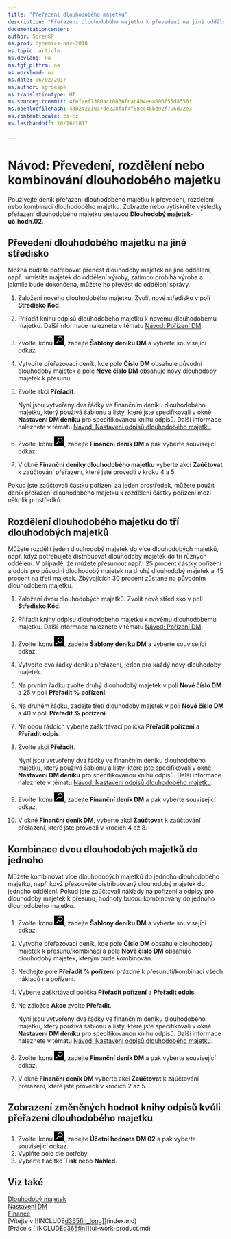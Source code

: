 ```yaml
---
title: "Přeřazení dlouhodobého majetku"
description: "Přeřazení dlouhodobého majetku k převedení na jiné oddělení, rozdělení nebo spojení s jiným dlouhodobým majetkem."
documentationcenter: 
author: SorenGP
ms.prod: dynamics-nav-2018
ms.topic: article
ms.devlang: na
ms.tgt_pltfrm: na
ms.workload: na
ms.date: 06/02/2017
ms.author: sgroespe
ms.translationtype: HT
ms.sourcegitcommit: 4fefaef7380ac10836fcac404eea006f55d8556f
ms.openlocfilehash: 43b24201037de228faf4f58cc46bd92f796d72e3
ms.contentlocale: cs-cz
ms.lasthandoff: 10/16/2017

---
```

# <a name="how-to-transfer-split-or-combine-fixed-assets"></a>Návod: Převedení, rozdělení nebo kombinování dlouhodobého majetku
Používejte deník přeřazení dlouhodobého majetku k převedení, rozdělení nebo kombinaci dlouhodobého majetku. Zobrazte nebo vytiskněte výsledky přeřazení dlouhodobého majetku sestavou **Dlouhodobý majetek-úč.hodn.02**.

## <a name="to-transfer-a-fixed-asset-to-a-different-department"></a>Převedení dlouhodobého majetku na jiné středisko
Možná budete potřebovat přenést dlouhodobý majetek na jiné oddělení, např.: umístíte majetek do oddělení výroby, zatímco probíhá výroba a jakmile bude dokončena, můžete ho převést do oddělení správy.  

1. Založení nového dlouhodobého majetku. Zvolit nové středisko v poli **Středisko Kód**.
2. Přiřadit knihu odpisů dlouhodobého majetku k novému dlouhodobému majetku. Další informace naleznete v tématu [Návod: Pořízení DM](fa-how-acquire.md).
3. Zvolte ikonu ![Vyhledat stránku nebo sestavu](media/ui-search/search_small.png "Ikona Vyhledat stránku nebo sestavu"), zadejte **Šablony deníku DM** a vyberte související odkaz.
4. Vytvořte přeřazovací deník, kde pole **Číslo DM** obsahuje původní dlouhodobý majetek a pole **Nové číslo DM** obsahuje nový dlouhodobý majetek k přesunu.  
5. Zvolte akci **Přeřadit**.

    Nyní jsou vytvořeny dva řádky ve finančním deníku dlouhodobého majetku, který používá šablonu a listy, které jste specifikovali v okně **Nastavení DM deníku** pro specifikovanou knihu odpisů. Další informace naleznete v tématu [Návod: Nastavení odpisů dlouhodobého majetku](fa-how-setup-depreciation.md).
6. Zvolte ikonu ![Vyhledat stránku nebo sestavu](media/ui-search/search_small.png "Ikona Vyhledat stránku nebo sestavu"), zadejte **Finanční deník DM** a pak vyberte související odkaz.    
7. V okně **Finanční deníky dlouhodobého majetku** vyberte akci **Zaúčtovat** k zaúčtování přeřazení, které jste provedli v kroku 4 a 5.

Pokud jste zaúčtovali částku pořízeni za jeden prostředek, můžete použít deník přeřazení dlouhodobého majetku k rozdělení částky pořízení mezi několik prostředků.  

## <a name="to-split-a-fixed-asset-into-three-fixed-assets"></a>Rozdělení dlouhodobého majetku do tří dlouhodobých majetků
Můžete rozdělit jeden dlouhodobý majetek do více dlouhodobých majetků, např. když potřebujete distribuovat dlouhodobý majetek do tří různých oddělení. V případě, že můžete přesunout např.: 25 procent částky pořízení a odpis pro původní dlouhodobý majetek na druhý dlouhodobý majetek a 45 procent na třetí majetek. Zbývajících 30 procent zůstane na původním dlouhodobém majetku.

1. Založení dvou dlouhodobých majetků. Zvolit nové středisko v poli **Středisko Kód**.
2. Přiřadit knihy odpisu dlouhodobého majetku k novému dlouhodobému majetku. Další informace naleznete v tématu [Návod: Pořízení DM](fa-how-acquire.md).
3. Zvolte ikonu ![Vyhledat stránku nebo sestavu](media/ui-search/search_small.png "Ikona Vyhledat stránku nebo sestavu"), zadejte **Šablony deníku DM** a vyberte související odkaz.
4. Vytvořte dva řádky deníku přeřazení, jeden pro každý nový dlouhodobý majetek.
5. Na prvním řádku zvolte druhý dlouhodobý majetek v poli **Nové číslo DM** a 25 v poli **Přeřadit % pořízení**.
6. Na druhém řádku, zadejte třetí dlouhodobý majetek v poli **Nové číslo DM** a 40 v poli **Přeřadit % pořízení**.
7. Na obou řádcích vyberte zaškrtávací políčka **Přeřadit pořízení** a **Přeřadit odpis**.   
8. Zvolte akci **Přeřadit**.

    Nyní jsou vytvořeny dva řádky ve finančním deníku dlouhodobého majetku, který používá šablonu a listy, které jste specifikovali v okně **Nastavení DM deníku** pro specifikovanou knihu odpisů. Další informace naleznete v tématu [Návod: Nastavení odpisů dlouhodobého majetku](fa-how-setup-depreciation.md).    
9. Zvolte ikonu ![Vyhledat stránku nebo sestavu](media/ui-search/search_small.png "Ikona Vyhledat stránku nebo sestavu"), zadejte **Finanční deník DM** a pak vyberte související odkaz.
10. V okně **Finanční deník DM**, vyberte akci **Zaúčtovat** k zaúčtování přeřazení, které jste provedli v krocích 4 až 8.

## <a name="to-combine-two-fixed-assets-into-one"></a>Kombinace dvou dlouhodobých majetků do jednoho
Můžete kombinovat více dlouhodobých majetků do jednoho dlouhodobého majetku, např. když přesouváte distribuovaný dlouhodobý majetek do jednoho oddělení. Pokud jste zaúčtovali náklady na pořízení a odpisy pro dlouhodobý majetek k přesunu, hodnoty budou kombinovány do jednoho dlouhodobého majetku.

1. Zvolte ikonu ![Vyhledat stránku nebo sestavu](media/ui-search/search_small.png "Ikona Vyhledat stránku nebo sestavu"), zadejte **Šablony deníku DM** a vyberte související odkaz.
2. Vytvořte přeřazovací deník, kde pole **Číslo DM** obsahuje dlouhodobý majetek k přesunu/kombinaci a pole **Nové číslo DM** obsahuje dlouhodobý majetek, kterým bude kombinován.
3. Nechejte pole **Přeřadit % pořízení** prázdné k přesunutí/kombinaci všech nákladů na pořízení.    
4. Vyberte zaškrtávací políčka **Přeřadit pořízení** a **Přeřadit odpis**.
5. Na záložce **Akce** zvolte **Přeřadit**.

    Nyní jsou vytvořeny dva řádky ve finančním deníku dlouhodobého majetku, který používá šablonu a listy, které jste specifikovali v okně **Nastavení DM deníku** pro specifikovanou knihu odpisů. Další informace naleznete v tématu [Návod: Nastavení odpisů dlouhodobého majetku](fa-how-setup-depreciation.md).   
6. Zvolte ikonu ![Vyhledat stránku nebo sestavu](media/ui-search/search_small.png "Ikona Vyhledat stránku nebo sestavu"), zadejte **Finanční deník DM** a pak vyberte související odkaz.
7. V okně **Finanční deník DM** vyberte akci **Zaúčtovat** k zaúčtování přeřazení, které jste provedli v krocích 2 až 5.

## <a name="to-view-changed-depreciation-book-values-due-to-fixed-asset-reclassification"></a>Zobrazení změněných hodnot knihy odpisů kvůli přeřazení dlouhodobého majetku
1. Zvolte ikonu ![Vyhledat stránku nebo sestavu](media/ui-search/search_small.png "Ikona Vyhledat stránku nebo sestavu"), zadejte **Účetní hodnota DM 02** a pak vyberte související odkaz.
2. Vyplňte pole dle potřeby.
3. Vyberte tlačítko **Tisk** nebo **Náhled**.  

## <a name="see-also"></a>Viz také
[Dlouhodobý majetek](fa-manage.md)  
[Nastavení DM](fa-setup.md)  
[Finance](finance.md)  
[Vítejte v [!INCLUDE[d365fin_long](includes/d365fin_long_md.md)]](index.md)  
[Práce s [!INCLUDE[d365fin](includes/d365fin_md.md)]](ui-work-product.md)

